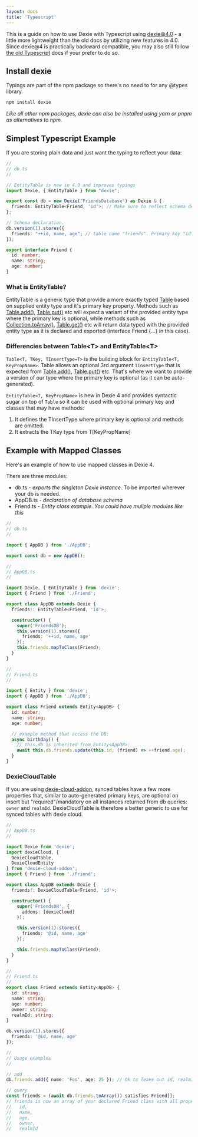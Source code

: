 ```yaml
---
layout: docs
title: 'Typescript'
---
```


This is a guide on how to use Dexie with Typescript using dexie@4.0 - a little more lightweight than the old docs by utilizing new features in 4.0. Since dexie@4 is practically backward compatible, you may also still follow [the old Typescript](Typescript-old) docs if your prefer to do so.

## Install dexie

Typings are part of the npm package so there's no need to for any @types library.

```bash
npm install dexie
```

_Like all other npm packages, dexie can also be installed using yarn or pnpm as alternatives to npm._

## Simplest Typescript Example

If you are storing plain data and just want the typing to reflect your data:

```ts
//
// db.ts
//

// EntityTable is new in 4.0 and improves typings
import Dexie, { EntityTable } from "dexie";

export const db = new Dexie("FriendsDatabase") as Dexie & {
  friends: EntityTable<Friend, 'id'>; // Make sure to reflect schema declaration below!
};

// Schema declaration.
db.version(1).stores({
  friends: "++id, name, age"; // table name "friends". Primary key "id".
});

export interface Friend {
  id: number;
  name: string;
  age: number;
}

```

### What is EntityTable?

EntityTable is a generic type that provide a more exactly typed [Table](Table/Table) based on supplied entity type and it's primary key property. Methods such as [Table.add()](<Table/Table.add()>), [Table.put()](<Table/Table.put()>) etc will expect a variant of the provided entity type where the primary key is optional, while methods such as [Collection.toArray()](<Collection/Collection.toArray()>), [Table.get()](<Table/Table.get()>) etc will return data typed with the provided entity type as it is declared and exported (interface Friend {...} in this case).

### Differencies between Table&lt;T&gt; and EntityTable&lt;T&gt;

`Table<T, TKey, TInsertType=T>` is the building block for `EntityTable<T, KeyPropName>`. Table allows an optional 3rd argument `TInsertType` that is expected from [Table.add()](<Table/Table.add()>), [Table.put()](<Table/Table.put()>) etc. That's where we want to provide a version of our type where the primary key is optional (as it can be auto-generated).

`EntityTable<T, KeyPropName>` is new in Dexie 4 and provides syntactic sugar on top of `Table` so it can be used with optional primary key and classes that may have methods:

1. It defines the TInsertType where primary key is optional and methods are omitted.
2. It extracts the TKey type from T[KeyPropName]

## Example with Mapped Classes

Here's an example of how to use mapped classes in Dexie 4.

There are three modules:

- db.ts - _exports the singleton Dexie instance_. To be imported wherever your db is needed.
- AppDB.ts - _declaration of database schema_
- Friend.ts - _Entity class example. You could have muliple modules like this_

```ts
//
// db.ts
//

import { AppDB } from './AppDB';

export const db = new AppDB();
```

```ts
//
// AppDB.ts
//

import Dexie, { EntityTable } from 'dexie';
import { Friend } from './Friend';

export class AppDB extends Dexie {
  friends!: EntityTable<Friend, 'id'>;

  constructor() {
    super('FriendsDB');
    this.version(1).stores({
      friends: '++id, name, age'
    });
    this.friends.mapToClass(Friend);
  }
}
```

```ts
//
// Friend.ts
//

import { Entity } from 'dexie';
import { AppDB } from './AppDB';

export class Friend extends Entity<AppDB> {
  id: number;
  name: string;
  age: number;

  // example method that access the DB:
  async birthday() {
    // this.db is inherited from Entity<AppDB>:
    await this.db.friends.update(this.id, (friend) => ++friend.age);
  }
}
```

### DexieCloudTable

If you are using [dexie-cloud-addon](/cloud/docs/dexie-cloud-addon), synced tables have a few more properties that, similar to auto-generated primary keys, are optional on insert but "required"/mandatory on all instances returned from db queries: `owner` and `realmId`. DexieCloudTable is therefore a better generic to use for synced tables with dexie cloud.

```ts
//
// AppDB.ts
//

import Dexie from 'dexie';
import dexieCloud, {
  DexieCloudTable,
  DexieCloudEntity
} from 'dexie-cloud-addon';
import { Friend } from './Friend';

export class AppDB extends Dexie {
  friends!: DexieCloudTable<Friend, 'id'>;

  constructor() {
    super('FriendsDB', {
      addons: [dexieCloud]
    });

    this.version(1).stores({
      friends: '@id, name, age'
    });

    this.friends.mapToClass(Friend);
  }
}

//
// Friend.ts
//
export class Friend extends Entity<AppDB> {
  id: string;
  name: string;
  age: number;
  owner: string;
  realmId: string;
}

db.version(1).stores({
  friends: '@id, name, age'
});

//
// Usage examples
//

// add
db.friends.add({ name: 'Foo', age: 25 }); // Ok to leave out id, realmId and owner as they are all auto-generated.

// query
const friends = (await db.friends.toArray()) satisfies Friend[];
// friends is now an array of your declared Friend class with all properties on:
//   id,
//   name,
//   age,
//   owner,
//   realmId
```
